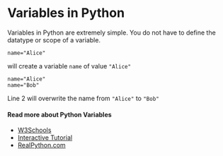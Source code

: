 # Variables in Python

Variables in Python are extremely simple. You do not have to define the datatype or scope of a variable.

```
name="Alice"
```

will create a variable `name` of value `"Alice"`

```
name="Alice"
name="Bob"
```

Line 2 will overwrite the name from `"Alice"` to `"Bob"`

#### Read more about Python Variables
* [W3Schools](https://www.w3schools.com/python/python_variables.asp)
* [Interactive Tutorial](https://www.learnpython.org/en/Variables_and_Types)
* [RealPython.com](https://realpython.com/python-variables/)
